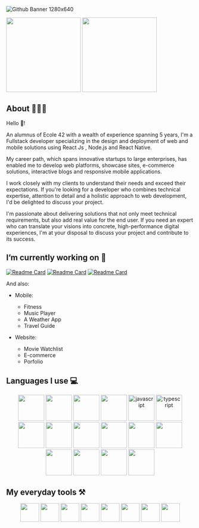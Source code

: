 ![Github Banner 1280x640](https://github.com/cfatrane/cfatrane/assets/17748314/071f6b40-f20e-4d0b-802c-243cff53495e)

<img
  height="200"
  src="https://github-readme-stats-cfatrane.vercel.app//api?username=cfatrane&card_width=400&include_all_commits=true&rank_icon=github&number_format=long&show_icons=true&theme=tokyonight"
/>
<img
  height="200"
  src="https://github-readme-stats-cfatrane.vercel.app//api/top-langs/?username=cfatrane&card_width=300&size_weight=0.5&count_weight=0.5&hide=c,java,makefile,mdx,objective-c,php,shell,ruby,starlark,vim%20script&langs_count=6&layout=compact&theme=tokyonight"
/>

<!--
**cfatrane/cfatrane** is a ✨ _special_ ✨ repository because its `README.md` (this file) appears on your GitHub comofile.

Here are some ideas to get you started:

- 🔭 I’m currently working on ...
- 🌱 I’m currently learning ...
- 👯 I’m looking to collaborate on ...
- 🤔 I’m looking for help with ...
- 💬 Ask me about ...
- 📫 How to reach me: ...
- 😄 Pronouns: ...
- ⚡ Fun fact: ...
-->

## About 👨🏾‍💻

Hello 👋!

An alumnus of Ecole 42 with a wealth of experience spanning 5 years, I'm a Fullstack developer specializing in the design and deployment of web and mobile solutions using React Js , Node.js and React Native.

My career path, which spans innovative startups to large enterprises, has enabled me to develop web platforms, showcase sites, e-commerce solutions, interactive blogs and responsive mobile applications.

I work closely with my clients to understand their needs and exceed their expectations. If you're looking for a developer who combines technical expertise, attention to detail and a holistic approach to web development, I'd be delighted to discuss your project.

I'm passionate about delivering solutions that not only meet technical requirements, but also add real value for the end user. If you need an expert who can translate your visions into concrete, high-performance digital experiences, I'm at your disposal to discuss your project and contribute to its success.

## I’m currently working on 🔭

[![Readme Card](https://github-readme-stats-cfatrane.vercel.app/api/pin/?username=cfatrane&repo=nextjs-boilerplate&theme=tokyonight)](https://github.com/cfatrane/nextjs-boilerplate)
[![Readme Card](https://github-readme-stats-cfatrane.vercel.app/api/pin/?username=cfatrane&repo=pokedex-app&theme=tokyonight)](https://github.com/cfatrane/pokedex-app)
[![Readme Card](https://github-readme-stats-cfatrane.vercel.app/api/pin/?username=cfatrane&repo=react-native-boilerplate&theme=tokyonight)](https://github.com/cfatrane/react-native-boilerplate)

And also:

- Mobile:

  - Fitness
  - Music Player
  - A Weather App
  - Travel Guide

- Website:
  - Movie Watchlist
  - E-commerce
  - Porfolio

<!-- ## Gists

[![Gist Card](https://github-readme-stats-cfatrane.vercel.app/api/gist?id=7283dd0e09da9c5c103d207f412c2a52)](https://gist.github.com/Yizack/bbfce31e0217a3689c8d961a356cb10d/)
[![Gist Card](https://github-readme-stats-cfatrane.vercel.app/api/gist?id=398235c3c889a88aca0f3471ea163e27)](https://gist.github.com/Yizack/bbfce31e0217a3689c8d961a356cb10d/) -->

<!-- ## Experiences -->

<!-- ## How to reach me 📫

<p align="center">
  <a
    href="https://twitter.com/aristoteartem"
    target="_blank"
    rel="noopener noreferrer"
  >
    <img
      src="https://cdn.jsdelivr.net/gh/devicons/devicon@latest/icons/twitter/twitter-original.svg"
      width="40"
      height="40"
    />
  </a>
  <a
    href="https://www.linkedin.com/in/cfatrane/"
    target="_blank"
    rel="noopener noreferrer"
  >
    <img
      src="https://cdn.jsdelivr.net/gh/devicons/devicon@latest/icons/linkedin/linkedin-plain.svg"
      width="40"
      height="40"
    />
  </a>
</p> -->

## Languages I use 💻

<p align="center">
  <!-- react -->
  <img
    src="https://cdn.jsdelivr.net/gh/devicons/devicon@latest/icons/react/react-original.svg"
    width="70"
    height="70"
  />
  <!-- node -->
  <img
    src="https://cdn.jsdelivr.net/gh/devicons/devicon@latest/icons/nodejs/nodejs-original.svg"
    width="70"
    height="70"
  />
  <!-- nextjs -->
  <img
    src="https://cdn.jsdelivr.net/gh/devicons/devicon@latest/icons/nextjs/nextjs-original.svg"
    width="70"
    height="70"
  />
  <!-- vitejs -->
  <img
    src="https://cdn.jsdelivr.net/gh/devicons/devicon@latest/icons/vitejs/vitejs-original.svg"
    width="70"
    height="70"
  />
  <!-- javascript -->
  <img
    alt="javascript"
    src="https://cdn.jsdelivr.net/gh/devicons/devicon@latest/icons/javascript/javascript-original.svg"
    width="70"
    height="70"
  />
  <!-- typescript -->
  <img
    alt="typescript"
    src="https://cdn.jsdelivr.net/gh/devicons/devicon@latest/icons/typescript/typescript-original.svg"
    width="70"
    height="70"
  />
  <!-- redux -->
  <img
    src="https://cdn.jsdelivr.net/gh/devicons/devicon@latest/icons/redux/redux-original.svg"
    width="70"
    height="70"
  />
  <!-- sass -->
  <img
    src="https://cdn.jsdelivr.net/gh/devicons/devicon@latest/icons/sass/sass-original.svg"
    width="70"
    height="70"
  />
  <!-- antdesign -->
  <img
    src="https://cdn.jsdelivr.net/gh/devicons/devicon@latest/icons/antdesign/antdesign-original.svg"
    width="70"
    height="70"
  />
  <!-- materialui -->
  <img
    src="https://cdn.jsdelivr.net/gh/devicons/devicon@latest/icons/materialui/materialui-original.svg"
    width="70"
    height="70"
  />
  <!-- tailwindcss -->
  <img
    src="https://cdn.jsdelivr.net/gh/devicons/devicon@latest/icons/tailwindcss/tailwindcss-original-wordmark.svg"
    width="70"
    height="70"
  />
  <!-- vercel -->
  <img
    src="https://cdn.jsdelivr.net/gh/devicons/devicon@latest/icons/vercel/vercel-original.svg"
    width="70"
    height="70"
  />
  <!-- storybook -->
  <img
    src="https://cdn.jsdelivr.net/gh/devicons/devicon@latest/icons/storybook/storybook-original.svg"
    width="70"
    height="70"
  />
  <!-- sentry -->
  <img
    src="https://cdn.jsdelivr.net/gh/devicons/devicon@latest/icons/sentry/sentry-original.svg"
    width="70"
    height="70"
  />
  <!-- threejs -->
  <img
    src="https://cdn.jsdelivr.net/gh/devicons/devicon@latest/icons/threejs/threejs-original.svg"
    width="70"
    height="70"
  />
  <img
    src="https://cdn.jsdelivr.net/gh/devicons/devicon@latest/icons/postgresql/postgresql-original.svg"
    width="70"
    height="70"
  />
</p>

## My everyday tools ⚒️

<p align="center">
  <!-- vscode -->
  <img
    src="https://cdn.jsdelivr.net/gh/devicons/devicon@latest/icons/vscode/vscode-original.svg"
    width="50"
    height="50"
  />
  <!-- slack -->
  <img
    src="https://cdn.jsdelivr.net/gh/devicons/devicon@latest/icons/slack/slack-original.svg"
    width="50"
    height="50"
  />
  <img
    src="https://cdn.jsdelivr.net/gh/devicons/devicon@latest/icons/notion/notion-original.svg"
    width="50"
    height="50"
  />
  <!-- trello -->
  <img
    src="https://cdn.jsdelivr.net/gh/devicons/devicon@latest/icons/trello/trello-original.svg"
    width="50"
    height="50"
  />
  <!-- sketch -->
  <img
    src="https://cdn.jsdelivr.net/gh/devicons/devicon@latest/icons/sketch/sketch-original.svg"
    width="50"
    height="50"
  />
  <!-- postman -->
  <img
    src="https://cdn.jsdelivr.net/gh/devicons/devicon@latest/icons/postman/postman-original.svg"
    width="50"
    height="50"
  />
  <!-- ohmyzsh -->
  <img
    src="https://cdn.jsdelivr.net/gh/devicons/devicon@latest/icons/ohmyzsh/ohmyzsh-original.svg"
    width="50"
    height="50"
  />
  <img
    src="https://cdn.jsdelivr.net/gh/devicons/devicon@latest/icons/insomnia/insomnia-original.svg"
    width="50"
    height="50"
  />
</p>
